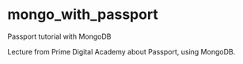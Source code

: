 # mongo_with_passport
Passport tutorial with MongoDB

Lecture from Prime Digital Academy about Passport, using MongoDB.
